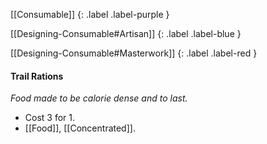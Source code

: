 [[Consumable]]
{: .label .label-purple }

[[Designing-Consumable#Artisan]]
{: .label .label-blue }

[[Designing-Consumable#Masterwork]]
{: .label .label-red }
#### Trail Rations
*Food made to be calorie dense and to last.*
* Cost 3 for 1.
* [[Food]], [[Concentrated]].